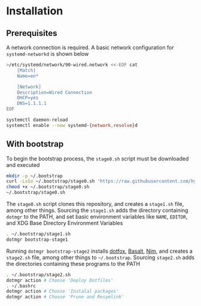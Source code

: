 # Installation

## Prerequisites

A network connection is required. A basic network configuration for `systemd-networkd` is shown below

```sh
>/etc/systemd/network/90-wired.network <<-EOF cat
	[Match]
	Name=en*

	[Network]
	Description=Wired Connection
	DHCP=yes
	DNS=1.1.1.1
EOF

systemctl daemon-reload
systemctl enable --now systemd-{network,resolve}d
```

## With bootstrap

To begin the bootstrap process, the `stage0.sh` script must be downloaded and executed

```sh
mkdir -p ~/.bootstrap
curl -LsSo ~/.bootstrap/stage0.sh 'https://raw.githubusercontent.com/hyperupcall/dots/main/bootstrap/stage0.sh'
chmod +x ~/.bootstrap/stage0.sh
~/.bootstrap/stage0.sh
```

The `stage0.sh` script clones this repository, and creates a `stage1.sh` file, among other things. Sourcing the `stage1.sh` adds the directory containing `dotmgr` to the PATH, and set basic environment variables like `NAME`, `EDITOR`, and XDG Base Directory Environment Variables

```sh
. ~/.bootstrap/stage1.sh
dotmgr bootstrap-stage1
```

Running `dotmgr bootstrap-stage2` installs [dotfox](https://github.com/hyperupcall/dotfox), [Basalt](https://github.com/hyperupcall/basalt), [Nim](https://nim-lang.org), and creates a `stage2.sh` file, among other things to `~/.bootstrap`. Sourcing `stage2.sh` adds the directories containing these programs to the PATH

```sh
. ~/.bootstrap/stage2.sh
dotmgr action # Choose 'Deploy Dotfiles'
. ~/.bashrc
dotmgr action # Choose 'Instalal packages'
dotmgr action # Choose 'Prune and Resymlink'
```
